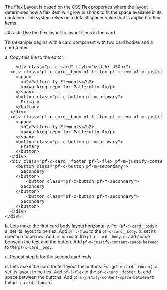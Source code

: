 The Flex Layout is based on the CSS Flex properties where the layout determines how a flex item will grow or shrink to fit the space available in its container. The system relies on a default spacer value that is applied to flex items.

##Task: Use the flex layout to layout items in the card

This example begins with a card component with two card bodies and a card footer.

a. Copy this file to the editor:

<pre class="file" data-filename="layout.html" data-target="replace">
    &lt;div class=&quot;pf-c-card&quot; style=&quot;width: 450px&quot;&gt; 
  &lt;div class=&quot;pf-c-card__body pf-l-flex pf-m-row pf-m-justify-content-space-between&quot;&gt;
    &lt;span&gt;
      &lt;h2&gt;Patternfly-Elements&lt;/h2&gt;
      &lt;p&gt;Working repo for Patternfly 4&lt;/p&gt;
    &lt;/span&gt;
    &lt;button class=&quot;pf-c-button pf-m-primary&quot;&gt;
      Primary
    &lt;/button&gt;
  &lt;/div&gt;
  &lt;div class=&quot;pf-c-card__body pf-l-flex pf-m-row pf-m-justify-content-space-between&quot;&gt;
    &lt;span&gt;
      &lt;h2&gt;Patternfly-Elements&lt;/h2&gt;
      &lt;p&gt;Working repo for Patternfly 4&lt;/p&gt;
    &lt;/span&gt;
    &lt;button class=&quot;pf-c-button pf-m-primary&quot;&gt;
      Primary
    &lt;/button&gt;
  &lt;/div&gt;
  &lt;div class=&quot;pf-c-card__footer pf-l-flex pf-m-justify-content-space-between&quot;&gt;
    &lt;button class=&quot;pf-c-button pf-m-secondary&quot;&gt;
      Secondary
    &lt;/button&gt;
        &lt;button class=&quot;pf-c-button pf-m-secondary&quot;&gt;
      Secondary
    &lt;/button&gt;
        &lt;button class=&quot;pf-c-button pf-m-secondary&quot;&gt;
      Secondary
    &lt;/button&gt;
  &lt;/div&gt;
&lt;/div&gt;
</pre>

b. Lets make the first card body layout horizontally. For (`pf-c-card__body`):
    a. set its layout to be flex. Add `pf-l-flex` to the `pf-c-card__body`.
    b. set its direction to be row. Add `pf-m-row` to the `pf-c-card__body`.
    c. add space between the text and the button. Add `pf-m-justify-content-space-between` to the `pf-c-card__body`.

c. Repeat step b for the second card body.

d. Lets make the card footer layout the buttons. For (`pf-c-card__footer`):
    a. set its layout to be flex. Add `pf-l-flex` to the `pf-c-card__footer`.
    b. add space between the buttons. Add `pf-m-justify-content-space-between` to the `pf-c-card__footer`.
